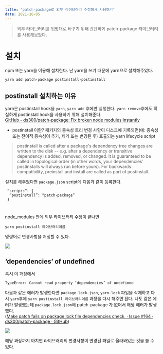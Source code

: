 ```yaml
---
title: 'patch-package로 외부 라이브러리 수정해서 사용하기'
date: 2021-10-05
---
```


> 외부 라이브러리를 입맛대로 바꾸기 위해 간단하게 patch-package 라이브러리를 사용해보았다.

# 설치

npm 또는 yarn을 이용해 설치한다. 난 yarn을 쓰기 때문에 yarn으로 설치해주었다.

`yarn add patch-package postinstall-postinstall`

## postinstall 설치하는 이유

yarn은 postinstall hook을 `yarn`, `yarn add` 후에만 실행한다.
`yarn remove`후에도 확실하게 postinstall hook을 사용하기 위해 설치해준다.  
[GitHub - ds300/patch-package: Fix broken node modules instantly](https://github.com/ds300/patch-package#why-use-postinstall-postinstall-with-yarn)

- postinstall 이란?
  패키지의 종속성 트리 변경 사항이 디스크에 기록되면(예: 종속성 또는 전이적 종속성이 추가, 제거 또는 변경된 후) 호출되는 yarn lifecycle script

> postinstall is called after a package's dependency tree changes are written to the disk -- e.g. after a dependency or transitive dependency is added, removed, or changed.
> It is guaranteed to be called in topological order (in other words, your dependencies' postinstalls will always run before yours).
> For backwards compatibility, preinstall and install are called as part of postinstall.

설치를 해주었다면 `package.json` script에 다음과 같이 등록한다.

```
 “scripts”: {
  “postinstall”: “patch-package”
 }
```

#

node_modules 안에 외부 라이브러리 수정이 끝나면

`yarn postinstall 라이브러리이름`

명령어로 변경사항을 저장할 수 있다.

![](https://images.velog.io/images/nsunny0908/post/5a51ed43-d000-45d3-964e-2753d78fd70e/F8B409DA-B7DA-4D2A-AC73-0BDF4E88161C.png)

## ‘dependencies’ of undefined

혹시 이 과정에서

```
TypeError: Cannot read property ‘dependencies’ of undefined
```

다음과 같은 에러가 발생한다면 `package.lock.json`, `yarn.lock` 파일을 삭제하고 다시 `yarn`후에 `yarn postinstall 라이브러리이름` 과정을 다시 해주면 된다.
나도 같은 에러가 발생했는데 `package.lock.json`에 patch-package 가 없어서 해당 에러가 발생했다.  
([Make patch fails on package lock file dependencies check. · Issue #164 · ds300/patch-package · GitHub](https://github.com/ds300/patch-package/issues/164))

![](https://images.velog.io/images/nsunny0908/post/b8f1f685-f403-40d4-9eea-d8093599396a/BBAC01FD-F3A0-4672-B3DC-89DF820F6C20.png)

해당 과정까지 마치면 라이브러리의 변경사항이 변경된 파일로 올라와있는 것을 볼 수 있다.
